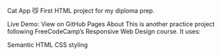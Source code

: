 Cat App 😼
First HTML project for my diploma prep.

Live Demo: View on GitHub Pages
About
This is another practice project following FreeCodeCamp’s Responsive Web Design course. It uses:

Semantic HTML
CSS styling
